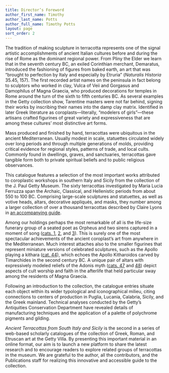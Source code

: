 ```yaml
---
title: Director’s Foreword
author_first_name: Timothy
author_last_name: Potts
author_full_name: Timothy Potts
layout: page
sort_order: 2
---
```

The tradition of making sculpture in terracotta represents one of the signal artistic accomplishments of ancient Italian cultures before and during the rise of Rome as the dominant regional power. From Pliny the Elder we learn that in the seventh century <span class="smcaps">BC</span>, an exiled Corinthian merchant, Demaratus, introduced the fashioning of figures from baked earth, an art that was “brought to perfection by Italy and especially by Etruria” (*Naturalis Historia* 35.45, 157). The first recorded artist names on the peninsula in fact belong to sculptors who worked in clay, Vulca of Veii and Gorgasus and Damophilus of Magna Graecia, who produced decorations for temples in Rome around the turn of the sixth to fifth centuries <span class="smcaps">BC</span>. As several examples in the Getty collection show, Tarentine masters were not far behind, signing their works by inscribing their names into the damp clay matrix. Identified in later Greek literature as coroplasts—literally, “modelers of girls”—these artisans crafted figurines of great variety and expressiveness that are among these cultures’ most distinctive art forms.

Mass produced and finished by hand, terracottas were ubiquitous in the ancient Mediterranean. Usually modest in scale, statuettes circulated widely over long periods and through multiple generations of molds, providing critical evidence for regional styles, patterns of trade, and local cults. Commonly found in dwellings, graves, and sanctuaries, terracottas gave tangible form both to private spiritual beliefs and to public religious observances.

This catalogue features a selection of the most important works attributed to coroplastic workshops in southern Italy and Sicily from the collection of the J. Paul Getty Museum. The sixty terracottas investigated by Maria Lucia Ferruzza span the Archaic, Classical, and Hellenistic periods from about 550 to 100 <span class="smcaps">BC</span>. Comprising large-scale sculptures and statuettes, as well as votive heads, altars, decorative appliqués, and masks, they number among a larger collection of over a thousand terracottas described by Claire Lyons in [an accompanying guide](../guide/).

Among our holdings perhaps the most remarkable of all is the life-size funerary group of a seated poet as Orpheus and two sirens captured in a moment of song ([cats. 1](../catalogue/1/), [2](../catalogue/2/), and [3](../catalogue/3/)). This is surely one of the most spectacular achievements of the ancient coroplast’s art from anywhere in the Mediterranean. Much interest attaches also to the smaller figurines that represent miniature versions of celebrated sculptures, such as the Apollo playing a kithara ([cat. 44](../catalogue/44/)), which echoes the Apollo Kitharoidos carved by Timarchides in the second century <span class="smcaps">BC</span>. A unique pair of altars with expressively modeled reliefs of the Adonis myth ([cats. 47](../catalogue/47/) and [48](../catalogue/48/)) depict aspects of cult worship and faith in the afterlife that held particular sway among the residents of Magna Graecia.

Following an introduction to the collection, the catalogue entries situate each object within its wider typological and iconographical milieu, citing connections to centers of production in Puglia, Lucania, Calabria, Sicily, and the Greek mainland. Technical analyses conducted by the Getty’s Antiquities Conservation Department have revealed details of manufacturing techniques and the application of a palette of polychrome pigments and gilding.

*Ancient Terracottas from South Italy and Sicily* is the second in a series of web-based scholarly catalogues of the collection of Greek, Roman, and Etruscan art at the Getty Villa. By presenting this important material in an online format, our aim is to launch a new platform to share the latest research and to encourage readers to explore related groups of terracottas in the museum. We are grateful to the author, all the contributors, and the Publications staff for realizing this innovative and accessible guide to the collection.
